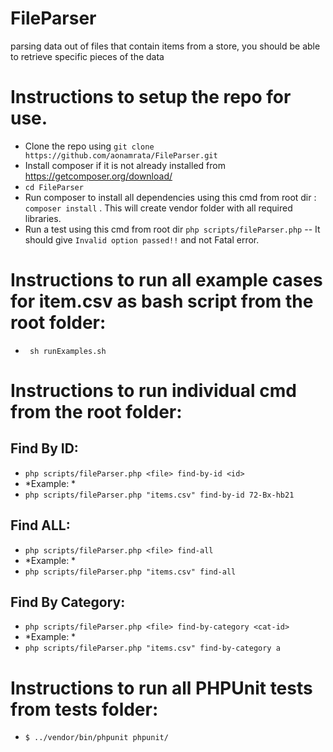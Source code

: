 # FileParser
parsing data out of files that contain items from a store, you should be able to retrieve specific pieces of the data

# Instructions to setup the repo for use.

* Clone the repo using `git clone https://github.com/aonamrata/FileParser.git`
* Install composer if it is not already installed from https://getcomposer.org/download/
* `cd FileParser`
* Run composer to install all dependencies using this cmd from root dir : `composer install` . This will create vendor folder with all required libraries.
* Run a test using this cmd from root dir `php scripts/fileParser.php` -- It should give `Invalid option passed!!` and not Fatal error.


# Instructions to run all example cases for item.csv as bash script from the root folder:

- ` sh runExamples.sh`


# Instructions to run individual cmd from the root folder:

## Find By ID:

- `php scripts/fileParser.php <file> find-by-id <id> `
- *Example: *
- `php scripts/fileParser.php "items.csv" find-by-id 72-Bx-hb21`
 
## Find ALL:
- `php scripts/fileParser.php <file> find-all `
- *Example: *
- `php scripts/fileParser.php "items.csv" find-all`
 
## Find By Category:
- `php scripts/fileParser.php <file> find-by-category <cat-id>`
- *Example: *
- `php scripts/fileParser.php "items.csv" find-by-category a`
 

# Instructions to run all PHPUnit tests from tests folder:
 
- `$ ../vendor/bin/phpunit phpunit/`